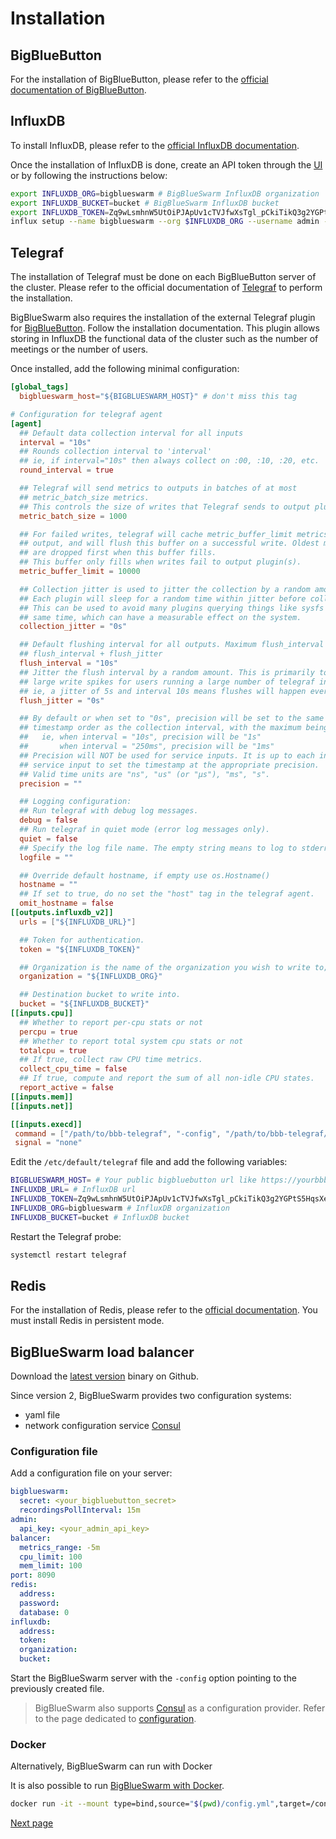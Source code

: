 # Installation

## BigBlueButton

For the installation of BigBlueButton, please refer to the [official documentation of BigBlueButton](https://docs.bigbluebutton.org/).

## InfluxDB

To install InfluxDB, please refer to the [official InfluxDB documentation](https://docs.influxdata.com/influxdb).

Once the installation of InfluxDB is done, create an API token through the [UI](https://docs.influxdata.com/influxdb/cloud/security/tokens/create-token/) or by following the instructions below:

```bash
export INFLUXDB_ORG=bigblueswarm # BigBlueSwarm InfluxDB organization
export INFLUXDB_BUCKET=bucket # BigBlueSwarm InfluxDB bucket
export INFLUXDB_TOKEN=Zq9wLsmhnW5UtOiPJApUv1cTVJfwXsTgl_pCkiTikQ3g2YGPtS5HqsXef-Wf5pUU3wjY3nVWTYRI-Wc8LjbDfg== # InfluxDB API token.
influx setup --name bigblueswarm --org $INFLUXDB_ORG --username admin --password password --token $INFLUX_TOKEN --bucket $INFLUXDB_BUCKET --retention 0 --force
``` 

## Telegraf

The installation of Telegraf must be done on each BigBlueButton server of the cluster. Please refer to the official documentation of [Telegraf](https://docs.influxdata.com/telegraf) to perform the installation.

BigBlueSwarm also requires the installation of the external Telegraf plugin for [BigBlueButton](https://github.com/bigblueswarm/bigbluebutton-telegraf-plugin). Follow the installation documentation. This plugin allows storing in InfluxDB the functional data of the cluster such as the number of meetings or the number of users.

Once installed, add the following minimal configuration:
```toml
[global_tags]
  bigblueswarm_host="${BIGBLUESWARM_HOST}" # don't miss this tag

# Configuration for telegraf agent
[agent]
  ## Default data collection interval for all inputs
  interval = "10s"
  ## Rounds collection interval to 'interval'
  ## ie, if interval="10s" then always collect on :00, :10, :20, etc.
  round_interval = true

  ## Telegraf will send metrics to outputs in batches of at most
  ## metric_batch_size metrics.
  ## This controls the size of writes that Telegraf sends to output plugins.
  metric_batch_size = 1000

  ## For failed writes, telegraf will cache metric_buffer_limit metrics for each
  ## output, and will flush this buffer on a successful write. Oldest metrics
  ## are dropped first when this buffer fills.
  ## This buffer only fills when writes fail to output plugin(s).
  metric_buffer_limit = 10000

  ## Collection jitter is used to jitter the collection by a random amount.
  ## Each plugin will sleep for a random time within jitter before collecting.
  ## This can be used to avoid many plugins querying things like sysfs at the
  ## same time, which can have a measurable effect on the system.
  collection_jitter = "0s"

  ## Default flushing interval for all outputs. Maximum flush_interval will be
  ## flush_interval + flush_jitter
  flush_interval = "10s"
  ## Jitter the flush interval by a random amount. This is primarily to avoid
  ## large write spikes for users running a large number of telegraf instances.
  ## ie, a jitter of 5s and interval 10s means flushes will happen every 10-15s
  flush_jitter = "0s"

  ## By default or when set to "0s", precision will be set to the same
  ## timestamp order as the collection interval, with the maximum being 1s.
  ##   ie, when interval = "10s", precision will be "1s"
  ##       when interval = "250ms", precision will be "1ms"
  ## Precision will NOT be used for service inputs. It is up to each individual
  ## service input to set the timestamp at the appropriate precision.
  ## Valid time units are "ns", "us" (or "µs"), "ms", "s".
  precision = ""

  ## Logging configuration:
  ## Run telegraf with debug log messages.
  debug = false
  ## Run telegraf in quiet mode (error log messages only).
  quiet = false
  ## Specify the log file name. The empty string means to log to stderr.
  logfile = ""

  ## Override default hostname, if empty use os.Hostname()
  hostname = ""
  ## If set to true, do no set the "host" tag in the telegraf agent.
  omit_hostname = false
[[outputs.influxdb_v2]]
  urls = ["${INFLUXDB_URL}"]

  ## Token for authentication.
  token = "${INFLUXDB_TOKEN}"

  ## Organization is the name of the organization you wish to write to; must exist.
  organization = "${INFLUXDB_ORG}"

  ## Destination bucket to write into.
  bucket = "${INFLUXDB_BUCKET}"
[[inputs.cpu]]
  ## Whether to report per-cpu stats or not
  percpu = true
  ## Whether to report total system cpu stats or not
  totalcpu = true
  ## If true, collect raw CPU time metrics.
  collect_cpu_time = false
  ## If true, compute and report the sum of all non-idle CPU states.
  report_active = false
[[inputs.mem]]
[[inputs.net]]

[[inputs.execd]]
 command = ["/path/to/bbb-telegraf", "-config", "/path/to/bbb-telegraf/config", "-poll_interval", "10s"]
 signal = "none"
```

Edit the `/etc/default/telegraf` file and add the following variables:
```bash
BIGBLUESWARM_HOST= # Your public bigbluebutton url like https://yourbbbhost/bigbluebutton
INFLUXDB_URL= # InfluxDB url
INFLUXDB_TOKEN=Zq9wLsmhnW5UtOiPJApUv1cTVJfwXsTgl_pCkiTikQ3g2YGPtS5HqsXef-Wf5pUU3wjY3nVWTYRI-Wc8LjbDfg== # Generated InfluxDB api token
INFLUXDB_ORG=bigblueswarm # InfluxDB organization
INFLUXDB_BUCKET=bucket # InfluxDB bucket
```

Restart the Telegraf probe:
```bash
systemctl restart telegraf
``` 

## Redis

For the installation of Redis, please refer to the [official documentation](https://redis.io/topics/quickstart). You must install Redis in persistent mode.

## BigBlueSwarm load balancer

Download the [latest version](https://github.com/bigblueswarm/bigblueswarm/releases) binary on Github.

Since version 2, BigBlueSwarm provides two configuration systems:
- yaml file
- network configuration service [Consul](https://www.hashicorp.com/products/consul)

### Configuration file

Add a configuration file on your server:
```yaml
bigblueswarm:
  secret: <your_bigbluebutton_secret>
  recordingsPollInterval: 15m
admin:
  api_key: <your_admin_api_key>
balancer:
  metrics_range: -5m 
  cpu_limit: 100
  mem_limit: 100
port: 8090
redis:
  address:
  password:
  database: 0
influxdb:
  address:
  token: 
  organization:
  bucket:
```

Start the BigBlueSwarm server with the `-config` option pointing to the previously created file.

> BigBlueSwarm also supports [Consul](https://www.hashicorp.com/products/consul) as a configuration provider. Refer to the page dedicated to [configuration](CONFIGURATION.md).

### Docker

Alternatively, BigBlueSwarm can run with Docker

It is also possible to run [BigBlueSwarm with Docker](https://hub.docker.com/r/sledunois/bigblueswarm).

```sh
docker run -it --mount type=bind,source="$(pwd)/config.yml",target=/config.yml,readonly -p 8090:8090 sledunois/bigblueswarm:latest -config /config.yml
```


[Next page](configuration.md)
